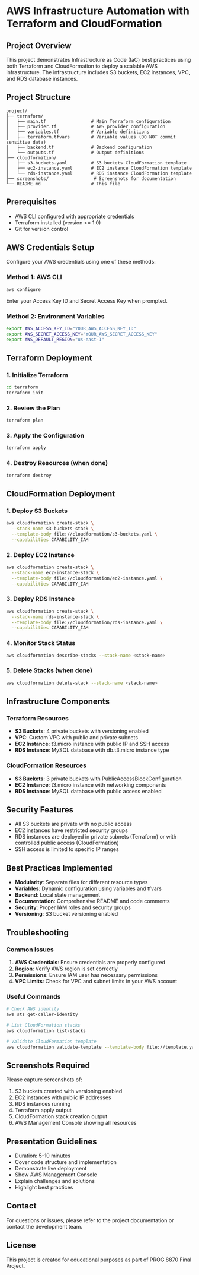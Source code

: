 # AWS Infrastructure Automation with Terraform and CloudFormation

## Project Overview
This project demonstrates Infrastructure as Code (IaC) best practices using both Terraform and CloudFormation to deploy a scalable AWS infrastructure. The infrastructure includes S3 buckets, EC2 instances, VPC, and RDS database instances.

## Project Structure
```
project/
├── terraform/
│   ├── main.tf                 # Main Terraform configuration
│   ├── provider.tf             # AWS provider configuration
│   ├── variables.tf            # Variable definitions
│   ├── terraform.tfvars        # Variable values (DO NOT commit sensitive data)
│   ├── backend.tf              # Backend configuration
│   └── outputs.tf              # Output definitions
├── cloudformation/
│   ├── s3-buckets.yaml         # S3 buckets CloudFormation template
│   ├── ec2-instance.yaml       # EC2 instance CloudFormation template
│   └── rds-instance.yaml       # RDS instance CloudFormation template
├── screenshots/                 # Screenshots for documentation
└── README.md                   # This file
```

## Prerequisites
- AWS CLI configured with appropriate credentials
- Terraform installed (version >= 1.0)
- Git for version control

## AWS Credentials Setup
Configure your AWS credentials using one of these methods:

### Method 1: AWS CLI
```bash
aws configure
```
Enter your Access Key ID and Secret Access Key when prompted.

### Method 2: Environment Variables
```bash
export AWS_ACCESS_KEY_ID="YOUR_AWS_ACCESS_KEY_ID"
export AWS_SECRET_ACCESS_KEY="YOUR_AWS_SECRET_ACCESS_KEY"
export AWS_DEFAULT_REGION="us-east-1"
```

## Terraform Deployment

### 1. Initialize Terraform
```bash
cd terraform
terraform init
```

### 2. Review the Plan
```bash
terraform plan
```

### 3. Apply the Configuration
```bash
terraform apply
```

### 4. Destroy Resources (when done)
```bash
terraform destroy
```

## CloudFormation Deployment

### 1. Deploy S3 Buckets
```bash
aws cloudformation create-stack \
  --stack-name s3-buckets-stack \
  --template-body file://cloudformation/s3-buckets.yaml \
  --capabilities CAPABILITY_IAM
```

### 2. Deploy EC2 Instance
```bash
aws cloudformation create-stack \
  --stack-name ec2-instance-stack \
  --template-body file://cloudformation/ec2-instance.yaml \
  --capabilities CAPABILITY_IAM
```

### 3. Deploy RDS Instance
```bash
aws cloudformation create-stack \
  --stack-name rds-instance-stack \
  --template-body file://cloudformation/rds-instance.yaml \
  --capabilities CAPABILITY_IAM
```

### 4. Monitor Stack Status
```bash
aws cloudformation describe-stacks --stack-name <stack-name>
```

### 5. Delete Stacks (when done)
```bash
aws cloudformation delete-stack --stack-name <stack-name>
```

## Infrastructure Components

### Terraform Resources
- **S3 Buckets**: 4 private buckets with versioning enabled
- **VPC**: Custom VPC with public and private subnets
- **EC2 Instance**: t3.micro instance with public IP and SSH access
- **RDS Instance**: MySQL database with db.t3.micro instance type

### CloudFormation Resources
- **S3 Buckets**: 3 private buckets with PublicAccessBlockConfiguration
- **EC2 Instance**: t3.micro instance with networking components
- **RDS Instance**: MySQL database with public access enabled

## Security Features
- All S3 buckets are private with no public access
- EC2 instances have restricted security groups
- RDS instances are deployed in private subnets (Terraform) or with controlled public access (CloudFormation)
- SSH access is limited to specific IP ranges

## Best Practices Implemented
- **Modularity**: Separate files for different resource types
- **Variables**: Dynamic configuration using variables and tfvars
- **Backend**: Local state management
- **Documentation**: Comprehensive README and code comments
- **Security**: Proper IAM roles and security groups
- **Versioning**: S3 bucket versioning enabled

## Troubleshooting

### Common Issues
1. **AWS Credentials**: Ensure credentials are properly configured
2. **Region**: Verify AWS region is set correctly
3. **Permissions**: Ensure IAM user has necessary permissions
4. **VPC Limits**: Check for VPC and subnet limits in your AWS account

### Useful Commands
```bash
# Check AWS identity
aws sts get-caller-identity

# List CloudFormation stacks
aws cloudformation list-stacks

# Validate CloudFormation template
aws cloudformation validate-template --template-body file://template.yaml
```

## Screenshots Required
Please capture screenshots of:
1. S3 buckets created with versioning enabled
2. EC2 instances with public IP addresses
3. RDS instances running
4. Terraform apply output
5. CloudFormation stack creation output
6. AWS Management Console showing all resources

## Presentation Guidelines
- Duration: 5-10 minutes
- Cover code structure and implementation
- Demonstrate live deployment
- Show AWS Management Console
- Explain challenges and solutions
- Highlight best practices

## Contact
For questions or issues, please refer to the project documentation or contact the development team.

## License
This project is created for educational purposes as part of PROG 8870 Final Project.
